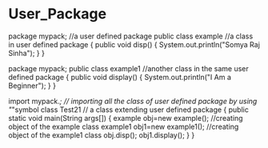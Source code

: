 # User_Package
package mypack;   //a user defined package
public class example   //a class in user defined package
{
 public void disp()
{
 System.out.println("Somya Raj Sinha");
}
}

package mypack;
public class example1    //another class in the same user defined package
{
 public void display()
{
 System.out.println("I Am a Beginner");
}
}

import mypack.*;   // importing all the class of user defined package by using "*"symbol
class Test21   // a class extending user defined package 
{
 public static void main(String args[])
{
 example obj=new example();   //creating object of the example class
 example1 obj1=new example1();    //creating object of the example1 class
 obj.disp();
 obj1.display();
}
}
